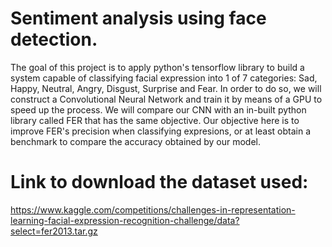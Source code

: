 # Sentiment analysis using face detection.

The goal of this project is to apply python's tensorflow library to build a system capable of classifying facial expression into 1 of 7 categories: Sad, Happy, Neutral, Angry, Disgust, Surprise and Fear. In order to do so, we will construct a Convolutional Neural Network and train it by means of a GPU to speed up the process. We will compare our CNN with an in-built python library called FER that has the same objective. Our objective here is to improve FER's precision when classifying expresions, or at least obtain a benchmark to compare the accuracy obtained by our model. 

# Link to download the dataset used:
https://www.kaggle.com/competitions/challenges-in-representation-learning-facial-expression-recognition-challenge/data?select=fer2013.tar.gz
